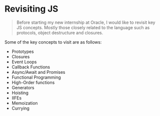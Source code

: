 # Revisiting JS

> Before starting my new internship at Oracle, I would like to revisit key JS concepts. Mostly those closely related to the language such as protocols, object destructure and closures.

Some of the key concepts to visit are as follows:

- Prototypes
- Closures
- Event Loops
- Callback Functions
- Async/Await and Promises
- Functional Programming
- High-Order functions
- Generators
- Hoisting
- IIFEs
- Memoization
- Currying
